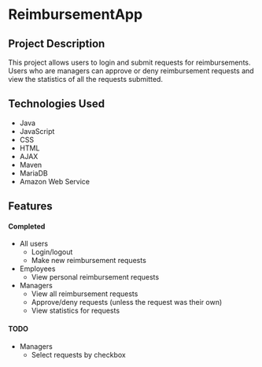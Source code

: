# ReimbursementApp

## Project Description
This project allows users to login and submit requests for reimbursements. Users who are managers can approve or deny reimbursement requests and view the statistics of all the requests submitted.
## Technologies Used
- Java
- JavaScript
- CSS
- HTML
- AJAX
- Maven
- MariaDB
- Amazon Web Service
## Features
#### Completed
- All users
  - Login/logout
  - Make new reimbursement requests
- Employees
  - View personal reimbursement requests
- Managers
  - View all reimbursement requests
  - Approve/deny requests (unless the request was their own)
  - View statistics for requests
#### TODO
- Managers
  - Select requests by checkbox
